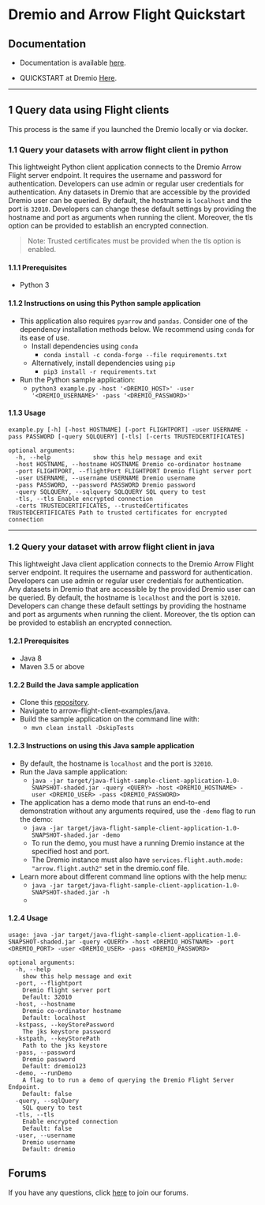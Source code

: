 
# Dremio and Arrow Flight Quickstart

## Documentation

- Documentation is available [here](https://docs.dremio.com).

- QUICKSTART at Dremio [Here](https://docs.dremio.com/quickstart/).

---

## 1 Query data using Flight clients
This process is the same if you launched the Dremio locally or via docker.

### 1.1 Query your datasets with arrow flight client in python

This lightweight Python client application connects to the Dremio Arrow Flight server endpoint. It requires the username and password for authentication. Developers can use admin or regular user credentials for authentication. Any datasets in Dremio that are accessible by the provided Dremio user can be queried. By default, the hostname is `localhost` and the port is `32010`. Developers can change these default settings by providing the hostname and port as arguments when running the client. Moreover, the tls option can be provided to establish an encrypted connection.

> Note: Trusted certificates must be provided when the tls option is enabled.
> 
#### 1.1.1 Prerequisites

-   Python 3

#### 1.1.2 Instructions on using this Python sample application

-   This application also requires `pyarrow` and `pandas`. Consider one of the dependency installation methods below. We recommend using `conda` for its ease of use.
	-   Install dependencies using `conda`
	    -   `conda install -c conda-forge --file requirements.txt`
	-   Alternatively, install dependencies using `pip`
	    -   `pip3 install -r requirements.txt`
-   Run the Python sample application:
    -   `python3 example.py -host '<DREMIO_HOST>' -user '<DREMIO_USERNAME>' -pass '<DREMIO_PASSWORD>'`

#### 1.1.3 Usage
```
example.py [-h] [-host HOSTNAME] [-port FLIGHTPORT] -user USERNAME -pass PASSWORD [-query SQLQUERY] [-tls] [-certs TRUSTEDCERTIFICATES]

optional arguments:
  -h, --help            show this help message and exit
  -host HOSTNAME, --hostname HOSTNAME Dremio co-ordinator hostname
  -port FLIGHTPORT, --flightPort FLIGHTPORT Dremio flight server port
  -user USERNAME, --username USERNAME Dremio username
  -pass PASSWORD, --password PASSWORD Dremio password
  -query SQLQUERY, --sqlquery SQLQUERY SQL query to test
  -tls, --tls Enable encrypted connection
  -certs TRUSTEDCERTIFICATES, --trustedCertificates TRUSTEDCERTIFICATES Path to trusted certificates for encrypted connection
```
---

### 1.2 Query your dataset with arrow flight client in java
This lightweight Java client application connects to the Dremio Arrow Flight server endpoint. It requires the username and password for authentication. Developers can use admin or regular user credentials for authentication. Any datasets in Dremio that are accessible by the provided Dremio user can be queried. By default, the hostname is `localhost` and the port is `32010`. Developers can change these default settings by providing the hostname and port as arguments when running the client. Moreover, the tls option can be provided to establish an encrypted connection.

#### 1.2.1 Prerequisites
-   Java 8
-   Maven 3.5 or above

#### 1.2.2 Build the Java sample application

-   Clone this [repository](https://github.com/dremio-hub/arrow-flight-client-examples).
-   Navigate to arrow-flight-client-examples/java.
-   Build the sample application on the command line with:
    -   `mvn clean install -DskipTests`

#### 1.2.3 Instructions on using this Java sample application

-   By default, the hostname is `localhost` and the port is `32010`.
-   Run the Java sample application:
    -   `java -jar target/java-flight-sample-client-application-1.0-SNAPSHOT-shaded.jar -query <QUERY> -host <DREMIO_HOSTNAME> -user <DREMIO_USER> -pass <DREMIO_PASSWORD>`
-   The application has a demo mode that runs an end-to-end demonstration without any arguments required, use the `-demo` flag to run the demo:
    -   `java -jar target/java-flight-sample-client-application-1.0-SNAPSHOT-shaded.jar -demo`
    -   To run the demo, you must have a running Dremio instance at the specified host and port.
    -   The Dremio instance must also have `services.flight.auth.mode: "arrow.flight.auth2"` set in the dremio.conf file.
-   Learn more about different command line options with the help menu:
    -   `java -jar target/java-flight-sample-client-application-1.0-SNAPSHOT-shaded.jar -h`
    -
#### 1.2.4  Usage

```
usage: java -jar target/java-flight-sample-client-application-1.0-SNAPSHOT-shaded.jar -query <QUERY> -host <DREMIO_HOSTNAME> -port <DREMIO_PORT> -user <DREMIO_USER> -pass <DREMIO_PASSWORD>

optional arguments:
  -h, --help            
    show this help message and exit
  -port, --flightport
    Dremio flight server port
    Default: 32010
  -host, --hostname
    Dremio co-ordinator hostname
    Default: localhost
  -kstpass, --keyStorePassword
    The jks keystore password
  -kstpath, --keyStorePath
    Path to the jks keystore
  -pass, --password
    Dremio password
    Default: dremio123
  -demo, --runDemo
    A flag to to run a demo of querying the Dremio Flight Server Endpoint.
    Default: false
  -query, --sqlQuery
    SQL query to test
  -tls, --tls
    Enable encrypted connection
    Default: false
  -user, --username
    Dremio username
    Default: dremio
```

## Forums
If you have any questions, click [here](https://community.dremio.com/) to join our forums.
